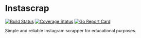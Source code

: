 # Instascrap

[![Build Status](https://travis-ci.org/johnny-debt/instascrap.svg?branch=master)](https://travis-ci.org/johnny-debt/instascrap) 
[![Coverage Status](https://coveralls.io/repos/github/johnny-debt/instascrap/badge.svg?branch=master&v=0)](https://coveralls.io/github/johnny-debt/instascrap?branch=master)
[![Go Report Card](https://goreportcard.com/badge/github.com/johnny-debt/instascrap)](https://goreportcard.com/badge/github.com/johnny-debt/instascrap)

Simple and reliable Instagram scrapper for educational purposes.

